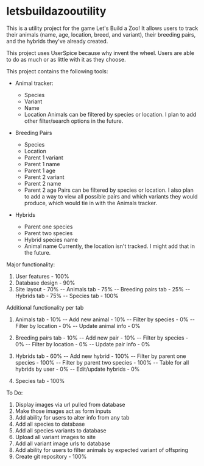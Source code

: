 # letsbuildazooutility
This is a utility project for the game Let's Build a Zoo!  It allows users to track their animals (name, age, location, breed, and variant), their breeding pairs, and the hybrids they've already created.

This project uses UserSpice because why invent the wheel.  Users are able to do as much or as little with it as they choose.

This project contains the following tools:
-  Animal tracker:
   -  Species
   -  Variant
   -  Name
   -  Location
 Animals can be filtered by species or location.  I plan to add other filter/search options in the future.

-  Breeding Pairs
   -  Species
   -  Location
   -  Parent 1 variant
   -  Parent 1 name
   -  Parent 1 age
   -  Parent 2 variant
   -  Parent 2 name
   -  Parent 2 age
Pairs can be filtered by species or location.  I also plan to add a way to view all possible pairs and which variants they would produce, which would tie in with the Animals tracker.

-  Hybrids
   -  Parent one species
   -  Parent two species
   -  Hybrid species name
   -  Animal name
Currently, the location isn't tracked.  I might add that in the future.

Major functionality: 
1.  User features - 100%
2.  Database design - 90%
2.  Site layout - 70%
  -- Animals tab - 75%
  -- Breeding pairs tab - 25%
  -- Hybrids tab - 75%
  -- Species tab - 100%

Additional functionality per tab
1.  Animals tab - 10%
  -- Add new animal - 10%
  -- Filter by species - 0%
  -- Filter by location - 0%
  -- Update animal info - 0%

2.  Breeding pairs tab - 10%
  -- Add new pair - 10%
  -- Filter by species - 0%
  -- Filter by location - 0%
  -- Update pair info - 0%

3.  Hybrids tab - 60%
  -- Add new hybrid - 100%
  -- Filter by parent one species - 100%
  -- Filter by parent two species - 100%
  -- Table for all hybrids by user - 0%
  -- Edit/update hybrids - 0%
  
4.  Species tab - 100%

To Do:
1.  Display images via url pulled from database
2.  Make those images act as form inputs
3.  Add ability for users to alter info from any tab
4.  Add all species to database
5.  Add all species variants to database
6.  Upload all variant images to site
7.  Add all variant image urls to database
8.  Add ability for users to filter animals by expected variant of offspring
9.  Create git repository - 100%
